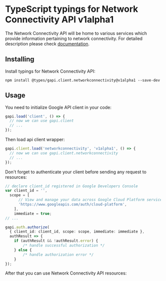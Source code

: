 # TypeScript typings for Network Connectivity API v1alpha1

The Network Connectivity API will be home to various services which provide information pertaining to network connectivity.
For detailed description please check [documentation](https://cloud.google.com/).

## Installing

Install typings for Network Connectivity API:

```
npm install @types/gapi.client.networkconnectivity@v1alpha1 --save-dev
```

## Usage

You need to initialize Google API client in your code:

```typescript
gapi.load('client', () => {
  // now we can use gapi.client
  // ...
});
```

Then load api client wrapper:

```typescript
gapi.client.load('networkconnectivity', 'v1alpha1', () => {
  // now we can use gapi.client.networkconnectivity
  // ...
});
```

Don't forget to authenticate your client before sending any request to resources:

```typescript
// declare client_id registered in Google Developers Console
var client_id = '',
  scope = [ 
      // View and manage your data across Google Cloud Platform services
      'https://www.googleapis.com/auth/cloud-platform',
    ],
    immediate = true;
// ...

gapi.auth.authorize(
  { client_id: client_id, scope: scope, immediate: immediate },
  authResult => {
    if (authResult && !authResult.error) {
        /* handle successful authorization */
    } else {
        /* handle authorization error */
    }
});
```

After that you can use Network Connectivity API resources:

```typescript
```
